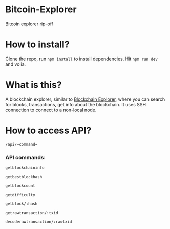 # Bitcoin-Explorer
Bitcoin explorer rip-off

# How to install?
Clone the repo, run `npm install` to install dependencies. Hit `npm run dev` and volia. 

# What is this?
A blockchain explorer, similar to [Blockchain Explorer](https://www.blockchain.com/explorer), where you can search for blocks, transactions, get info about the blockchain. It uses SSH connection to connect to a non-local node.

# How to access API?
`/api/~command~`

### API commands:
`getblockchaininfo`

`getbestblockhash`

`getblockcount`

`getdifficulty`

`getblock/:hash`

`getrawtransaction/:txid`

`decoderawtransaction/:rawtxid`
